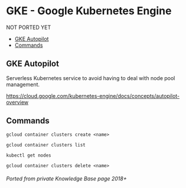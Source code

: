 # GKE - Google Kubernetes Engine

NOT PORTED YET

<!-- INDEX_START -->
- [GKE Autopilot](#gke-autopilot)
- [Commands](#commands)
<!-- INDEX_END -->

## GKE Autopilot

Serverless Kubernetes service to avoid having to deal with node pool management.

<https://cloud.google.com/kubernetes-engine/docs/concepts/autopilot-overview>

## Commands

```shell
gcloud container clusters create <name>
```

```shell
gcloud container clusters list
```

```shell
kubectl get nodes
```

```shell
gcloud container clusters delete <name>
```

###### Ported from private Knowledge Base page 2018+
